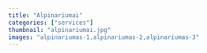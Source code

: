 ```yaml
---
title: "Alpinariumai"
categories: ["services"]
thumbnail: "alpinariumai.jpg"
images: "alpinariumas-1,alpinariumas-2,alpinariumas-3"
---
```



